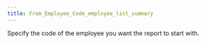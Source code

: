 ```yaml
---
title: From_Employee_Code_employee_list_summary
---
```



Specify the code of the employee you want the report to start with.
